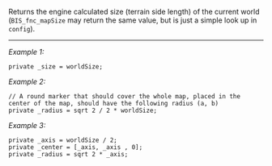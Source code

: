 Returns the engine calculated size (terrain side length) of the current world (`BIS_fnc_mapSize` may return the same value, but is just a simple look up in ` config`).


---
*Example 1:*
```sqf
private _size = worldSize;
```

*Example 2:*
```sqf
// A round marker that should cover the whole map, placed in the center of the map, should have the following radius (a, b)
private _radius = sqrt 2 / 2 * worldSize;
```

*Example 3:*
```sqf
private _axis = worldSize / 2;
private _center = [_axis, _axis , 0];
private _radius = sqrt 2 * _axis;
```